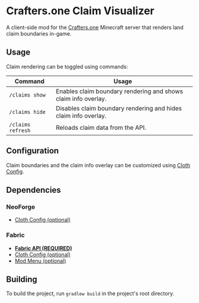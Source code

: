 # Crafters.one Claim Visualizer
A client-side mod for the [Crafters.one](https://crafters.one/) Minecraft server that renders land claim boundaries in-game.

## Usage
Claim rendering can be toggled using commands:

| Command                      | Usage                                                           |
|------------------------------|-----------------------------------------------------------------|
| <code>/claims show</code>    | Enables claim boundary rendering and shows claim info overlay.  |
| <code>/claims hide</code>    | Disables claim boundary rendering and hides claim info overlay. |
| <code>/claims refresh</code> | Reloads claim data from the API.                                |

## Configuration
Claim boundaries and the claim info overlay can be customized using [Cloth Config](https://www.curseforge.com/minecraft/mc-mods/cloth-config).

## Dependencies
### NeoForge
* [Cloth Config (optional)](https://www.curseforge.com/minecraft/mc-mods/cloth-config)

### Fabric
* [**Fabric API (REQUIRED)**](https://www.curseforge.com/minecraft/mc-mods/fabric-api)
* [Cloth Config (optional)](https://www.curseforge.com/minecraft/mc-mods/cloth-config)
* [Mod Menu (optional)](https://www.curseforge.com/minecraft/mc-mods/modmenu)

## Building
To build the project, run `gradlew build` in the project's root directory.
